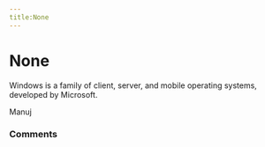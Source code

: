 ```yaml
---
title:None
---
```

None
=====================
Windows is a family of client, server, and mobile operating systems,
developed by Microsoft.

Manuj

### Comments ###


